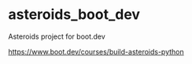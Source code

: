# asteroids_boot_dev
Asteroids project for boot.dev

https://www.boot.dev/courses/build-asteroids-python
